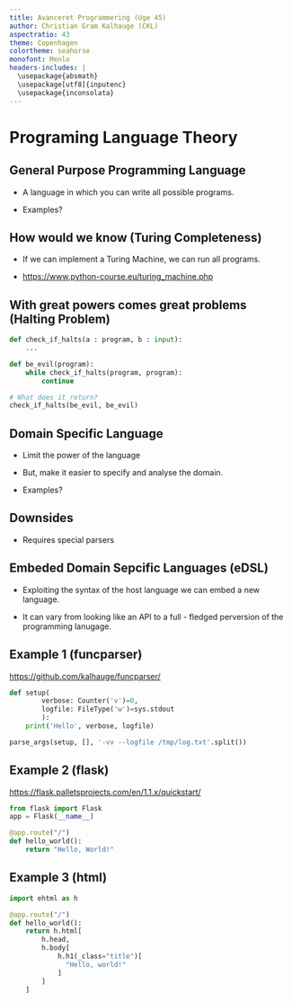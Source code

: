 ```yaml
--- 
title: Avanceret Programmering (Uge 45)
author: Christian Gram Kalhauge (CKL)
aspectratio: 43
theme: Copenhagen
colortheme: seahorse
monofont: Menlo
headers-includes: |
  \usepackage{absmath}
  \usepackage[utf8]{inputenc}
  \usepackage{inconsolata}
---
```



# Programing Language Theory

## General Purpose Programming Language

- A language in which you can write all possible programs.

- Examples?

## How would we know (Turing Completeness)

- If we can implement a Turing Machine, we can run all programs.

- https://www.python-course.eu/turing_machine.php

## With great powers comes great problems (Halting Problem)

```python
def check_if_halts(a : program, b : input):
    ...

def be_evil(program):
    while check_if_halts(program, program):
        continue

# What does it return?
check_if_halts(be_evil, be_evil)
```

## Domain Specific Language

- Limit the power of the language

- But, make it easier to specify and analyse the domain.

- Examples?


## Downsides

- Requires special parsers


## Embeded Domain Sepcific Languages (eDSL)

- Exploiting the syntax of the host language we can embed a new language.

- It can vary from looking like an API to a full - fledged perversion of the
programming lanugage.


## Example 1 (funcparser)

https://github.com/kalhauge/funcparser/

```python
def setup(
        verbose: Counter('v')=0, 
        logfile: FileType('w')=sys.stdout
        ):
    print('Hello', verbose, logfile)

parse_args(setup, [], '-vv --logfile /tmp/log.txt'.split())
```


## Example 2 (flask)

https://flask.palletsprojects.com/en/1.1.x/quickstart/

```python
from flask import Flask
app = Flask(__name__)

@app.route("/")
def hello_world():
    return "Hello, World!"
```


## Example 3 (html)

```python
import ehtml as h

@app.route("/")
def hello_world():
    return h.html[
        h.head,
        h.body[
            h.h1(_class="title")[
              "Hello, world!"
            ]
        ]
    ]
```

